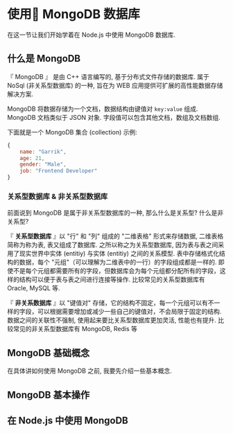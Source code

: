 # 使用 MongoDB 数据库

在这一节让我们开始学着在 Node.js 中使用 MongoDB 数据库.

## 什么是 MongoDB

『 MongoDB 』 是由 C++ 语言编写的, 基于分布式文件存储的数据库. 属于 NoSql (非关系型数据库) 的一种, 旨在为 WEB 应用提供可扩展的高性能数据存储解决方案.  

MongoDB 将数据存储为一个文档，数据结构由键值对 `key:value` 组成.  MongoDB 文档类似于 JSON 对象.  字段值可以包含其他文档，数组及文档数组.

下面就是一个 MongoDB 集合 (collection) 示例:

``` js
{
    name: "Garrik",
    age: 21,
    gender: "Male",
    job: "Frontend Developer"
}
```

### 关系型数据库 & 非关系型数据库

前面说到 MongoDB 是属于非关系型数据库的一种, 那么什么是关系型? 什么是非关系型?

『 **关系型数据库** 』以 "行" 和 "列" 组成的 "二维表格" 形式来存储数据, 二维表格简称为称为表, 表又组成了数据库.  之所以称之为关系型数据库, 因为表与表之间采用了现实世界中实体 (entitiy) 与实体 (entitiy) 之间的关系模型.  表中存储格式化结构的数据，每个 "元组"（可以理解为二维表中的一行）的字段组成都是一样的.  即使不是每个元组都需要所有的字段，但数据库会为每个元组都分配所有的字段，这样的结构可以便于表与表之间进行连接等操作.  比较常见的关系型数据库有 Oracle, MySQL 等.

『 **非关系数据库** 』以 "键值对" 存储，它的结构不固定，每一个元组可以有不一样的字段，可以根据需要增加或减少一些自己的键值对，不会局限于固定的结构.  数据之间的关联性不强制, 使用起来要比关系型数据库更加灵活, 性能也有提升.  比较常见的非关系型数据库有  MongoDB, Redis 等

## MongoDB 基础概念

在具体讲如何使用 MongoDB 之前, 我要先介绍一些基本概念.



## MongoDB 基本操作

## 在 Node.js 中使用 MongoDB

